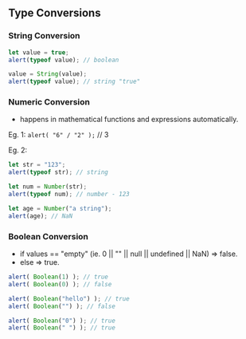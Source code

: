 
## Type Conversions
### String Conversion
``` JavaScript
let value = true;
alert(typeof value); // boolean

value = String(value);
alert(typeof value); // string "true" 
```

### Numeric Conversion
- happens in mathematical functions and expressions automatically.

Eg. 1:
`alert( "6" / "2" );` // 3

Eg. 2:
``` JavaScript
let str = "123";
alert(typeof str); // string

let num = Number(str);
alert(typeof num); // number - 123

let age = Number("a string");
alert(age); // NaN
```

### Boolean Conversion
- if values == "empty" (ie. 0 || "" || null || undefined || NaN) => false.
- else => true.
``` JavaScript
alert( Boolean(1) ); // true
alert( Boolean(0) ); // false

alert( Boolean("hello") ); // true
alert( Boolean("") ); // false

alert( Boolean("0") ); // true
alert( Boolean(" ") ); // true
```
